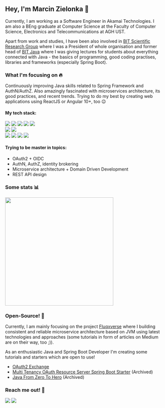 ## Hey, I'm Marcin Zielonka 👋

Currently, I am working as a Software Engineer in Akamai Technologies. I am also a BEng graduate at Computer Science at the Faculty of Computer Science, Electronics and Telecommunications at AGH UST.

Apart from work and studies, I have been also involved in [BIT Scientific Research Group](http://fb.com/knbit) where I was a President of whole organisation and former head of [BIT Java](https://github.com/BIT-Java) where I was giving lectures for students about everything connected with Java - the basics of programming, good coding practises, libraries and frameworks (especially Spring Boot).

### What I'm focusing on 🔥

Continuously improving Java skills related to Spring Framework and AuthN/AuthZ. Also amazingly fascinated with microservices architecture, its good practices, and recent trends. Trying to do my best by creating web applications using ReactJS or Angular 10+, too 😉

#### My tech stack:
<p>
  <img src="https://img.shields.io/badge/Java-ED8B00?style=for-the-badge&logo=java&logoColor=white"/>
  <img src="https://img.shields.io/badge/Spring_Boot-6DB33F?style=for-the-badge&logo=spring-boot&logoColor=white"/>
  <img src="https://img.shields.io/badge/React-20232A?style=for-the-badge&logo=react&logoColor=61DAFB"/>
  <img src="https://img.shields.io/badge/Angular-E23237?style=for-the-badge&logo=angular&logoColor=white"/>
  <img src="https://img.shields.io/badge/TypeScript-007ACC?style=for-the-badge&logo=typescript&logoColor=white"/><br/>
  <img src="https://img.shields.io/badge/PostgreSQL-4169E1?style=for-the-badge&logo=postgresql&logoColor=white"/>
  <img src="https://img.shields.io/badge/Oracle_Database-FF011D?style=for-the-badge&logo=oracle&logoColor=white"/><br/>
  <img src="https://img.shields.io/badge/Docker-2CA5E0?style=for-the-badge&logo=docker&logoColor=white"/>
  <img src="https://img.shields.io/badge/Git-F05032?style=for-the-badge&logo=git&logoColor=white"/>
  <img src="https://img.shields.io/badge/IntelliJ_IDEA-3E66E2?style=for-the-badge&logo=intellij-idea&logoColor=white"/>
  <img src="https://img.shields.io/badge/Adobe%20XD-FF61F6?style=for-the-badge&logo=Adobe%20XD&logoColor=white"/>
</p>


#### Trying to be master in topics:
- OAuth2 + OIDC
- AuthN, AuthZ, identity brokering
- Microservice architecture + Domain Driven Development
- REST API design

### Some stats 📊

<a href="#"><img src="https://github-readme-stats.vercel.app/api?username=mzlnk&show_icons=true&count_private=true&theme=dark" width="350"></a>

### Open-Source! 🥳

Currently, I am mainly focusing on the project [Fluqxverse](https://github.com/mzlnk/fluqxverse) where I building consistent and reliable microservice architecture based on JVM using latest technologies and approaches (some tutorials in form of articles on Medium are on their way, too ;)).

As an enthusiastic Java and Spring Boot Developer I'm creating some tutorials and starters which are open to use!

- [OAuth2 Exchange](https://github.com/mzlnk/oauth2-exchange)
- [Multi Tenancy OAuth Resource Server Spring Boot Starter](https://github.com/mzlnk/multi-tenant-oauth2-resource-server-spring-boot-starter) (Archived)
- [Java From Zero To Hero](https://github.com/mzlnk/java-from-zero-to-hero) (Archived)

### Reach me out! 🔭
<a href="https://www.linkedin.com/in/mzlnk/"><img src="https://img.shields.io/badge/LinkedIn-0077B5?style=for-the-badge&logo=linkedin&logoColor=white" /></a>
<a href="mailto:zielonka.marcin@protonmail.com"><img src="https://img.shields.io/badge/ProtonMail-8B89CC?style=for-the-badge&logo=protonmail&logoColor=white"></a>

